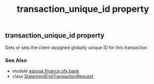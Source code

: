 ﻿---
title: transaction_unique_id property
second_title: Aspose.Finance for Python via .NET API References
description: 
type: docs
weight: 70
url: /python-net/aspose.finance.ofx.bank/statementendtransactionrequest/transaction_unique_id/
is_root: false
---

## transaction_unique_id property


Gets or sets the client-assigned globally unique ID for this transaction

### See Also
* module [aspose.finance.ofx.bank](../../)
* class [StatementEndTransactionRequest](/finance/python-net/aspose.finance.ofx.bank/statementendtransactionrequest)
